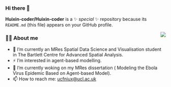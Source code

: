 ### Hi there 👋


**Huixin-coder/Huixin-coder** is a ✨ _special_ ✨ repository because its `README.md` (this file) appears on your GitHub profile.

<img align="right" src="https://github-readme-stats.vercel.app/api?username=Huixin-coder&show_icons=true&count_private=true&hide_border=true&cache_seconds=1900"/>

### 👨‍🚒 About me

- 🌱 I’m currently an MRes Spatial Data Science and Visualisation student in The Bartlett Centre for Advanced Spatial Analysis.
- ⚡ I’m interested in agent-based modelling.
- 🔭 I’m currently woking on my MRes dissertation ( Modeling the Ebola Virus Epidemic Based on Agent-based Model).
- 📫 How to reach me: ucfniux@ucl.ac.uk
